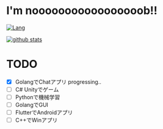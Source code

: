 # I'm nooooooooooooooooob!!

[![Lang](https://github-readme-stats.vercel.app/api/top-langs/?username=ch31212y&theme=dark&layout=compact)](https://github.com/ch31212y)

[![github stats](https://github-readme-stats.vercel.app/api?username=ch31212y&show_icons=true&theme=dark&hide=stars&count_private=true)](https://github.com/ch31212y)

# TODO
- [x] GolangでChatアプリ
      progressing..
- [ ] C# Unityでゲーム
- [ ] Pythonで機械学習
- [ ] GolangでGUI
- [ ] FlutterでAndroidアプリ
- [ ] C++でWinアプリ

